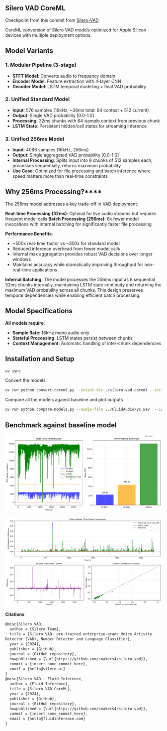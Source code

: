 ## Silero VAD CoreML

Checkpoint from this commit from [Silero-VAD](https://github.com/snakers4/silero-vad/tree/fba061dc5559f696e62171e9a0741782b0fdc23c)

CoreML conversion of Silero VAD models optimized for Apple Silicon devices with multiple deployment options.

## Model Variants

### 1. Modular Pipeline (3-stage)
- **STFT Model**: Converts audio to frequency domain
- **Encoder Model**: Feature extraction with 4-layer CNN
- **Decoder Model**: LSTM temporal modeling + final VAD probability

### 2. Unified Standard Model
- **Input**: 576 samples (16kHz, ~36ms total: 64 context + 512 current)
- **Output**: Single VAD probability [0.0-1.0]
- **Processing**: 32ms chunks with 64-sample context from previous chunk
- **LSTM State**: Persistent hidden/cell states for streaming inference

### 3. Unified 256ms Model
- **Input**: 4096 samples (16kHz, 256ms)
- **Output**: Single aggregated VAD probability [0.0-1.0]
- **Internal Processing**: Splits input into 8 chunks of 512 samples each, processes sequentially, returns maximum probability
- **Use Case**: Optimized for file processing and batch inference where speed matters more than real-time constraints

## Why 256ms Processing?****

The 256ms model addresses a key trade-off in VAD deployment:

**Real-time Processing (32ms)**: Optimal for live audio streams but requires frequent model calls
**Batch Processing (256ms)**: 8x fewer model invocations with internal batching for significantly faster file processing

**Performance Benefits**:
- ~500x real-time factor vs ~300x for standard model
- Reduced inference overhead from fewer model calls
- Internal max aggregation provides robust VAD decisions over longer windows
- Maintains accuracy while dramatically improving throughput for non-real-time applications

**Internal Batching**: The model processes the 256ms input as 8 sequential 32ms chunks internally, maintaining LSTM state continuity and returning the maximum VAD probability across all chunks. This design preserves temporal dependencies while enabling efficient batch processing.

## Model Specifications

**All models require**:
- **Sample Rate**: 16kHz mono audio only
- **Stateful Processing**: LSTM states persist between chunks
- **Context Management**: Automatic handling of inter-chunk dependencies

## Installation and Setup

```bash
uv sync

```

Convert the models:

```bash
uv run python convert-coreml.py --output-dir ./silero-vad-coreml --include-256ms
```

Compare all the models against baseline and plot outputs

```bash
uv run python compare-models.py --audio-file ../FluidAudio/yc.wav  --include-256ms --output-dir  ./plots --coreml-dir ./silero-vad-coreml
```

## Benchmark against baseline model

![plots/speed.png](plots/speed.png)

![plots/comparison.png](plots/comparison.png)


**Citations**

```
@misc{Silero VAD,
  author = {Silero Team},
  title = {Silero VAD: pre-trained enterprise-grade Voice Activity Detector (VAD), Number Detector and Language Classifier},
  year = {2024},
  publisher = {GitHub},
  journal = {GitHub repository},
  howpublished = {\url{https://github.com/snakers4/silero-vad}},
  commit = {insert_some_commit_here},
  email = {hello@silero.ai}
}
@misc{Silero VAD - Fluid Inference,
  author = {Fluid Inference},
  title = {Silero VAD CoreML},
  year = {2024},
  publisher = {GitHub},
  journal = {GitHub repository},
  howpublished = {\url{https://github.com/snakers4/silero-vad}},
  commit = {insert_some_commit_here},
  email = {hello@fluidinference.com}
}
```
